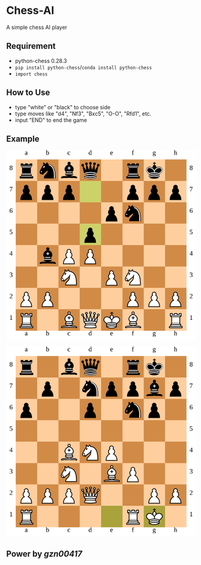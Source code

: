 # Chess-AI

A simple chess AI player

## Requirement

- python-chess 0.28.3
- `pip install python-chess`/`conda install python-chess`
- `import chess`

## How to Use

- type "white" or "black" to choose side
- type moves like "d4", "Nf3", "Bxc5", "O-O", "Rfd1", etc.
- input "END" to end the game

## Example

![svg](output_7_1.svg)

![svg](output_8_1.svg)

## Power by *gzn00417*

